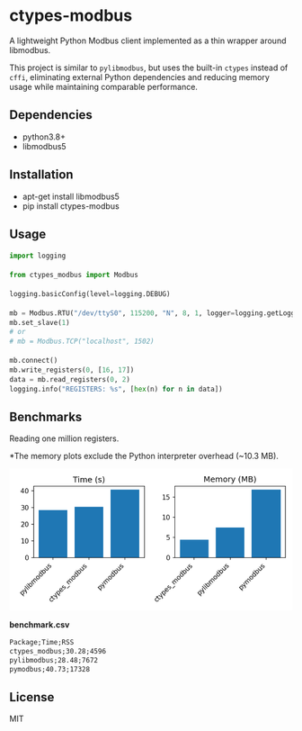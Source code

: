# ctypes-modbus

A lightweight Python Modbus client implemented as a thin wrapper around libmodbus.

This project is similar to `pylibmodbus`, but uses the built-in `ctypes` instead of `cffi`,
eliminating external Python dependencies and reducing memory usage while maintaining comparable performance.


## Dependencies

- python3.8+
- libmodbus5


## Installation

- apt-get install libmodbus5
- pip install ctypes-modbus


## Usage

```python
import logging

from ctypes_modbus import Modbus

logging.basicConfig(level=logging.DEBUG)

mb = Modbus.RTU("/dev/ttyS0", 115200, "N", 8, 1, logger=logging.getLogger())
mb.set_slave(1)
# or
# mb = Modbus.TCP("localhost", 1502)

mb.connect()
mb.write_registers(0, [16, 17])
data = mb.read_registers(0, 2)
logging.info("REGISTERS: %s", [hex(n) for n in data])
```


## Benchmarks

Reading one million registers.

*The memory plots exclude the Python interpreter overhead (~10.3 MB).

![benchmark-results](./results.png)


**benchmark.csv**

```text
Package;Time;RSS
ctypes_modbus;30.28;4596
pylibmodbus;28.48;7672
pymodbus;40.73;17328
```


## License

MIT
